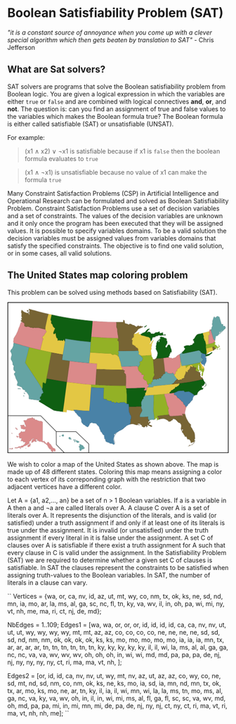 # Boolean Satisfiability Problem (SAT)

*"it is a constant source of annoyance when you come up with a clever special algorithm which then gets beaten by translation to SAT"* - Chris Jefferson 


## What are Sat solvers? 
SAT solvers are programs that solve the Boolean satisfiability problem from Boolean logic. You are given a logical expression in which the variables are either `true` or `false` and are combined with logical connectives **and**, **or**, and **not**. The question is: can you find an assignment of true and false values to the variables which makes the Boolean formula true?
The Boolean formula is either called satisfiable (SAT) or unsatisfiable (UNSAT).

For example: 
> (x1 ∧ x2) ∨ ¬x1 is satisfiable because if x1 is `false` then the boolean formula evaluates to `true`

> (x1 ∧ ¬x1) is unsatisfiable because no value of x1 can make the formula `true`

Many Constraint Satisfaction Problems (CSP) in Artificial Intelligence and Operational Research can be formulated and solved as Boolean Satisfiability Problem.
Constraint Satisfaction Problems use a set of decision variables and a set of constraints. The values of the decision variables are unknown and it only once the program has been executed that they will be assigned values. It is possible to specify variables domains. To be a valid solution the decision variables must be assigned values from variables domains that satisfy the specified constraints. The objective is to find one valid solution, or in some cases, all valid solutions. 


## The United States map coloring problem 
This problem can be solved using methods based on Satisfiability (SAT). 

![united_states_colored_map](united_states_colored_map.png)

We wish to color a map of the United States as shown above. The map is made up of 48 different states. Coloring this map means assigning a color to each vertex of its correponding graph with the restriction that two adjacent vertices have a different color.

Let A = {a1, a2,..., an} be a set of n > 1 Boolean variables. 
If a is a variable in A then a and ¬a are called literals over A. 
A clause C over A is a set of literals over A. It represents the disjunction of the literals, and is valid (or satisfied) under a truth assignment if and only if at least one of its literals is true under the assignment. It is invalid (or unsatisfied) under the truth assignment if every literal in it is false under the assignment. 
A set C of clauses over A is satisfiable if there exist a truth assignment for A such that every clause in C is valid under the assignment. In the Satisfiability Problem (SAT) we are required to determine whether a given set C of clauses is satisfiable. In SAT the clauses represent the constraints to be satisfied when assigning truth-values to the Boolean variables. In SAT, the number of literals in a clause can vary.

``
Vertices = {wa, or, ca, nv, id, az, ut, mt, wy, co, nm, tx, ok, ks, ne, sd, nd, mn, ia, mo, ar, la, ms, al, ga, sc, nc, fl, tn, ky, va, wv, il, in, oh, pa, wi, mi, ny, vt, nh, me, ma, ri, ct, nj, de, md};

NbEdges = 1..109;
Edges1 = [wa, wa, or, or, or, id, id, id, id, ca, ca, nv, nv, ut, ut, ut, wy, wy, wy, wy, mt, mt, az, az, co, co, co, co, ne, ne, ne, ne, sd, sd, sd, nd, nm, nm, ok, ok, ok, ok, ks, ks, mo, mo, mo, mo, mo, ia, ia, ia, mn, tx, ar, ar, ar, ar, tn, tn, tn, tn, tn, tn, ky, ky, ky, ky, ky, il, il, wi, la, ms, al, al, ga, ga, nc, nc, va, va, wv, wv, wv, oh, oh, oh, in, wi, wi, md, md, pa, pa, pa, de, nj, nj, ny, ny, ny, ny, ct, ri, ma, ma, vt, nh, ];

Edges2 = [or, id, id, ca, nv, nv, ut, wy, mt, nv, az, ut, az, az, co, wy, co, ne, sd, mt, nd, sd, nm, co, nm, ok, ks, ne, ks, mo, ia, sd, ia, mn, nd, mn, tx, ok, tx, ar, mo, ks, mo, ne, ar, tn, ky, il, ia, il, wi, mn, wi, la, la, ms, tn, mo, ms, al, ga, nc, va, ky, va, wv, oh, in, il, in, wi, mi, ms, al, fl, ga, fl, sc, sc, va, wv, md, oh, md, pa, pa, mi, in, mi, mn, mi, de, pa, de, nj, ny, nj, ct, ny, ct, ri, ma, vt, ri, ma, vt, nh, nh, me];
``
